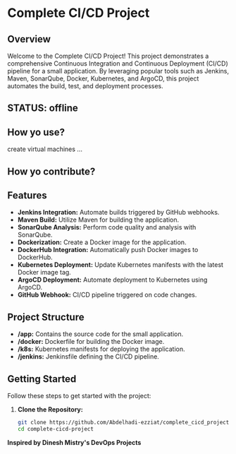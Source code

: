 # Complete CI/CD Project

## Overview

Welcome to the Complete CI/CD Project! This project demonstrates a comprehensive Continuous Integration and Continuous Deployment (CI/CD) pipeline for a small application. By leveraging popular tools such as Jenkins, Maven, SonarQube, Docker, Kubernetes, and ArgoCD, this project automates the build, test, and deployment processes.

## STATUS: offline

## How yo use?
create virtual machines ...

## How yo contribute?

## Features

- **Jenkins Integration:** Automate builds triggered by GitHub webhooks.
- **Maven Build:** Utilize Maven for building the application.
- **SonarQube Analysis:** Perform code quality and analysis with SonarQube.
- **Dockerization:** Create a Docker image for the application.
- **DockerHub Integration:** Automatically push Docker images to DockerHub.
- **Kubernetes Deployment:** Update Kubernetes manifests with the latest Docker image tag.
- **ArgoCD Deployment:** Automate deployment to Kubernetes using ArgoCD.
- **GitHub Webhook:** CI/CD pipeline triggered on code changes.

## Project Structure

- **/app:** Contains the source code for the small application.
- **/docker:** Dockerfile for building the Docker image.
- **/k8s:** Kubernetes manifests for deploying the application.
- **/jenkins:** Jenkinsfile defining the CI/CD pipeline.

## Getting Started

Follow these steps to get started with the project:

1. **Clone the Repository:**
   ```bash
   git clone https://github.com/Abdelhadi-ezziat/complete_cicd_project.git
   cd complete-cicd-project

**Inspired by Dinesh Mistry's DevOps Projects**
